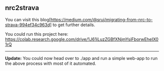 nrc2strava
---
You can visit this blog[https://medium.com/@sruj/migrating-from-nrc-to-strava-994ef34c963d] to get further details.

You could run this project here:
https://colab.research.google.com/drive/1J61iLuzZGBfXNjmYsiFborwEheIX01rQ

---

**Update:** You could now head over to ./app and run a simple web-app to run the above process with most of it automated.
